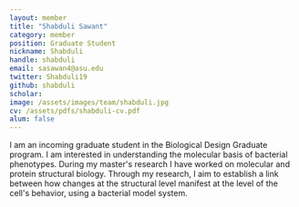 ```yaml
---
layout: member
title: "Shabduli Sawant"
category: member 
position: Graduate Student
nickname: Shabduli
handle: shabduli
email: sasawan4@asu.edu
twitter: Shabduli19
github: shabduli
scholar: 
image: /assets/images/team/shabduli.jpg
cv: /assets/pdfs/shabduli-cv.pdf
alum: false
---
```

I am an incoming graduate student in the Biological Design Graduate program. I am interested in understanding the molecular basis of bacterial phenotypes. During my master's research I have worked on molecular and protein structural biology. Through my research, I aim to establish a link between how changes at the structural level manifest at the level of the cell's behavior, using a bacterial model system.